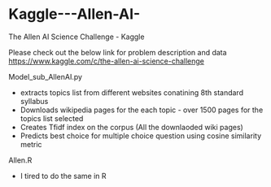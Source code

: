 # Kaggle---Allen-AI-
The Allen AI Science Challenge - Kaggle

Please check out the below link for problem description and data
https://www.kaggle.com/c/the-allen-ai-science-challenge

Model_sub_AllenAI.py 
- extracts topics list from different websites conatining 8th standard syllabus
- Downloads wikipedia pages for the each topic - over 1500 pages for the topics list selected
- Creates Tfidf index on the corpus (All the downlaoded wiki pages)
- Predicts best choice for multiple choice question using cosine similarity metric

Allen.R
- I tired to do the same in R
